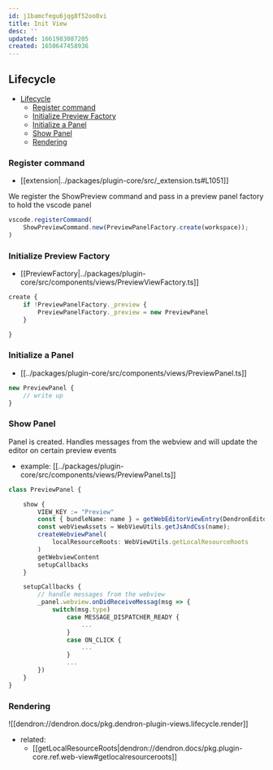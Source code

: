 ```yaml
---
id: j1bamcfegu6jqg8f52oo8vi
title: Init View
desc: ''
updated: 1661983087205
created: 1650647458936
---
```


## Lifecycle 
- [Lifecycle](#lifecycle)
  - [Register command](#register-command)
  - [Initialize Preview Factory](#initialize-preview-factory)
  - [Initialize a Panel](#initialize-a-panel)
  - [Show Panel](#show-panel)
  - [Rendering](#rendering)

### Register command
- [[extension|../packages/plugin-core/src/_extension.ts#L1051]]

We register the ShowPreview command and pass in a preview panel factory to hold the vscode panel

```ts
vscode.registerCommand(
    ShowPreviewCommand.new(PreviewPanelFactory.create(workspace));
)
```

### Initialize Preview Factory
- [[PreviewFactory|../packages/plugin-core/src/components/views/PreviewViewFactory.ts]]

```ts
create {
    if !PreviewPanelFactory._preview { 
        PreviewPanelFactory._preview = new PreviewPanel
    }

}
```

### Initialize a Panel
- [[../packages/plugin-core/src/components/views/PreviewPanel.ts]]

```ts
new PreviewPanel {
    // write up 
}

```

### Show Panel
Panel is created. Handles messages from the webview and will update the editor on certain preview events

- example: [[../packages/plugin-core/src/components/views/PreviewPanel.ts]]

```ts
class PreviewPanel {

    show {
        VIEW_KEY := "Preview"
        const { bundleName: name } = getWebEditorViewEntry(DendronEditorViewKey[KEY]);
        const webViewAssets = WebViewUtils.getJsAndCss(name);
        createWebviewPanel(
            localResourceRoots: WebViewUtils.getLocalResourceRoots
        )
        getWebviewContent
        setupCallbacks
    }

    setupCallbacks {
        // handle messages from the webview
        _panel.webview.onDidReceiveMessag(msg => {
            switch(msg.type)
                case MESSAGE_DISPATCHER_READY {
                    ...
                }
                case ON_CLICK {
                    ...
                }
                ...
        })
    }
}
```

### Rendering
![[dendron://dendron.docs/pkg.dendron-plugin-views.lifecycle.render]]

- related:
  - [[getLocalResourceRoots|dendron://dendron.docs/pkg.plugin-core.ref.web-view#getlocalresourceroots]]
